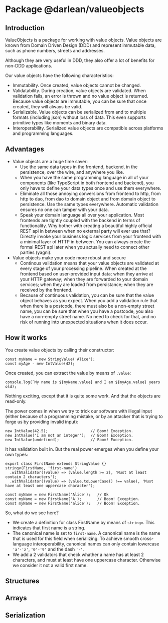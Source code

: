 # Package @darlean/valueobjects

## Introduction

ValueObjects is a package for working with value objects. Value objects are known from Domain Driven Design (DDD)
and represent immutable data, such as phone numbers, streets and addresses.

Although they are very useful in DDD, they also offer a lot of benefits for non-DDD applications.

Our value objects have the following characteristics:
* Immutability. Once created, value objects cannot be changed.
* Validatability. During creation, value objects are validated. When validation fails, an error is thrown and no value
  object is returned. Because value objects are immutable, you can be sure that once created, they will always be valid.
* Serializable. Value objects can be serialized from and to multiple formats (including json) without loss of data. This
even supports primitive types like moments and binary data.
* Interoperability. Serialized value objects are compatible across platforms and programming languages.

## Advantages
* Value objects are a huge time saver:
  * Use the same data types in the frontend, backend, in the persistence, over the wire, and anywhere you like.
  * When you have  the same programming language in all of your components (like TypeScript in both frontend and backend), you 
    only have to define your data types once and use them everywhere.
  * Eliminate all those annoying conversions from frontend to http, from http to dao, from dao to domain object and from domain object to persistence.
    Use the same types everywhere. Automatic validation ensures no one can tamper with your data.
  * Speak your domain language all over your application. Most frontends are tightly coupled with the backend in terms of functionality.
    Why bother with creating a beautiful highly official REST api in between when no external party will ever use that? Directly
    invoke your business logic services from your frontend with a minimal layer of HTTP in between. You can always create the formal REST api
    later when you actually need to connect other parties (yagni).
* Value objects make your code more robust and secure
  * Continous validation means that your value objects are validated at every stage of your processing pipeline. When created at the frontend
    based on user-provided input data; when they arrive at your HTTP gateway; when they are forwarded to your domain services; when they are
    loaded from persistance; when they are received by the frontend.
  * Because of continuous validation, you can be sure that the value object behaves as you expect. When you add a validation rule that when
    there is a postcode, there must also be a non-empty street name, you can be sure that when you have a postcode, you also have a non-empty
    street name. No need to check for that, and no risk of running into unexpected situations when it does occur.

## How it works

You create value objects by calling their constructor:
```
const myName = new StringValue('Alice');
const myAge - new IntValue(42);
```

Once created, you can extract the value by means of `.value`:
```
console.log(`My name is ${myName.value} and I am ${myAge.value} years old);
```

Nothing exciting, except that it is quite some work. And that the objects are read-only.

The power comes in when we try to trick our software with illegal input (either because of a programming mistake, or by an attacker 
that is trying to forge us by providing invalid input):
```
new IntValue(42.5);                   // Boom! Exception.
new IntValue('I am not an integer');  // Boom! Exception.
new IntValue(undefined);              // Boom! Exception.
``` 

It has validation built in. But the real power emerges when you define your own types:
```
export class FirstName extends StringValue {}
stringv(FirstName, 'first-name')
  .withValidator((value) => (value.length >= 2), 'Must at least contain 2 characters');
  .withValidator((value) => (value.toLowerCase() !== value), 'Must have at least one uppercase character');

const myName = new FirstName('Alice');   // Ok
const myName = new FirstName('A');       // Boom! Exception.
const myName = new FirstName('alice');   // Boom! Exception.
```

So, what do we see here?
* We create a definition for class FirstName by means of `stringv`. This indicates that first name is a string.
* The canonical name is set to `first-name`. A canonical name is the name that is used for this field when serializing.
  To achieve smooth cross-language interoperability, canonical names can only contain lowercase `'a'-'z'`, `'0'-'9'` and the dash `'-'`.
* We add a 2 validators that check whather a name has at least 2 characters, and must at least have one uppercase character. Otherwise we consider it not a valid first name.

## Structures

## Arrays

## Serialization